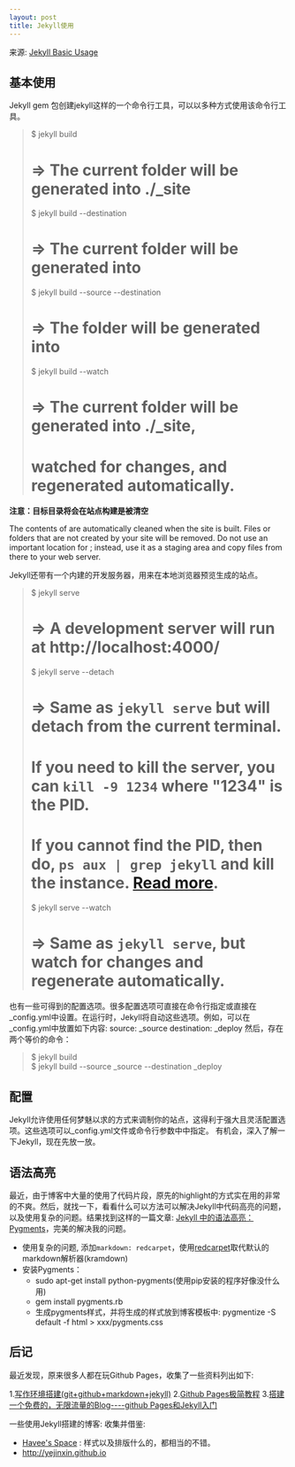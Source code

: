 ```yaml
---
layout: post
title: Jekyll使用
---
```

来源: [Jekyll Basic Usage](http://jekyllrb.com/docs/usage/)

## 基本使用
Jekyll gem 包创建jekyll这样的一个命令行工具，可以以多种方式使用该命令行工具。 

> $ jekyll build  
> # => The current folder will be generated into ./_site
> 
> $ jekyll build --destination <destination>  
> # => The current folder will be generated into <destination>
> 
> $ jekyll build --source <source> --destination <destination>  
> # => The <source> folder will be generated into <destination>
> 
> $ jekyll build --watch  
> # => The current folder will be generated into ./_site,
> #    watched for changes, and regenerated automatically.

**注意：目标目录将会在站点构建是被清空**

The contents of <destination> are automatically cleaned when the site is built. Files or folders that are not created by your site will be removed. Do not use an important location for <destination>; instead, use it as a staging area and copy files from there to your web server.

Jekyll还带有一个内建的开发服务器，用来在本地浏览器预览生成的站点。

> $ jekyll serve  
> # => A development server will run at http://localhost:4000/
> 
> $ jekyll serve --detach  
> # => Same as `jekyll serve` but will detach from the current terminal.
> #    If you need to kill the server, you can `kill -9 1234` where "1234" is the PID.
> #    If you cannot find the PID, then do, `ps aux | grep jekyll` and kill the instance. [Read more](http://unixhelp.ed.ac.uk/shell/jobz5.html).
> 
> $ jekyll serve --watch  
> # => Same as `jekyll serve`, but watch for changes and regenerate automatically.

也有一些可得到的配置选项。很多配置选项可直接在命令行指定或直接在_config.yml中设置。在运行时，Jekyll将自动这些选项。例如，可以在_config.yml中放置如下内容:
source:      _source
destination: _deploy
然后，存在两个等价的命令：

> $ jekyll build  
> $ jekyll build --source _source --destination _deploy  

## 配置
Jekyll允许使用任何梦魅以求的方式来调制你的站点，这得利于强大且灵活配置选项。这些选项可以_config.yml文件或命令行参数中中指定。
有机会，深入了解一下Jekyll，现在先放一放。

## 语法高亮

最近，由于博客中大量的使用了代码片段，原先的highlight的方式实在用的非常的不爽。然后，就找一下，看看什么可以方法可以解决Jekyll中代码高亮的问题，以及使用复杂的问题。结果找到这样的一篇文章: [Jekyll 中的语法高亮：Pygments](http://havee.me/internet/2013-08/support-pygments-in-jekyll.html)，完美的解决我的问题。

* 使用复杂的问题, 添加`markdown: redcarpet`，使用[redcarpet](https://github.com/vmg/redcarpet)取代默认的markdown解析器(kramdown)
* 安装Pygments：
  - sudo apt-get install python-pygments(使用pip安装的程序好像没什么用)
  - gem install pygments.rb
  - 生成pygments样式，并将生成的样式放到博客模板中:  pygmentize -S default -f html > xxx/pygments.css

## 后记
最近发现，原来很多人都在玩Github Pages，收集了一些资料列出如下:

1.[写作环境搭建(git+github+markdown+jekyll)](http://site.douban.com/196781/widget/notes/12161495/note/264946576/)
2.[Github Pages极简教程](http://yanping.me/cn/blog/2012/03/18/github-pages-step-by-step/)
3.[搭建一个免费的，无限流量的Blog----github Pages和Jekyll入门](http://www.ruanyifeng.com/blog/2012/08/blogging_with_jekyll.html)

一些使用Jekyll搭建的博客: 收集并借鉴: 

*  [Havee's Space](http://havee.me) : 样式以及排版什么的，都相当的不错。
*  http://yejinxin.github.io
